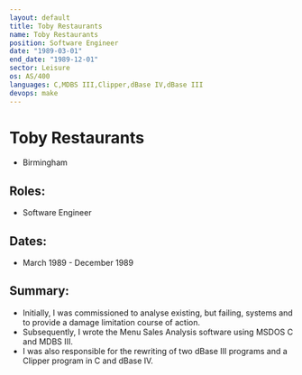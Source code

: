 ```yaml
---
layout: default
title: Toby Restaurants
name: Toby Restaurants
position: Software Engineer
date: "1989-03-01"
end_date: "1989-12-01"
sector: Leisure
os: AS/400
languages: C,MDBS III,Clipper,dBase IV,dBase III
devops: make
---
```

# Toby Restaurants
- Birmingham

## Roles:
- Software Engineer

## Dates: 
- March 1989 - December 1989

## Summary:
-	Initially, I was commissioned to analyse existing, but failing, systems and to provide a damage limitation course of action. 
-	Subsequently, I wrote the Menu Sales Analysis software using MSDOS C and MDBS III. 
-	I was also responsible for the rewriting of two dBase III programs and a Clipper program in C and dBase IV.

